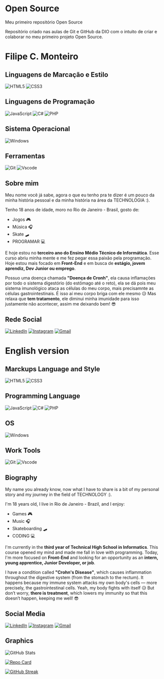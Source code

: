 # Open Source
Meu primeiro repositório Open Source

Repositório criado nas aulas de Git e GitHub da DIO com o intuito de criar e colaborar no meu primeiro projeto Open Source.

# Filipe C. Monteiro

## Linguagens de Marcação e Estilo
![HTML5](https://img.shields.io/badge/HTML5-E34F26?style=for-the-badge&logo=html5&logoColor=white) ![CSS3](https://img.shields.io/badge/CSS3-1572B6?style=for-the-badge&logo=css3&logoColor=white)

## Linguagens de Programação
![JavaScript](https://img.shields.io/badge/JavaScript-F7DF1E?style=for-the-badge&logo=javascript&logoColor=black) ![C#](https://img.shields.io/badge/C%23-239120?style=for-the-badge&logo=c-sharp&logoColor=white) ![PHP](https://img.shields.io/badge/PHP-777BB4?style=for-the-badge&logo=php&logoColor=white) 

## Sistema Operacional
![Windows](https://img.shields.io/badge/Windows-000?style=for-the-badge&logo=windows&logoColor=2CA5E0)

## Ferramentas
![Git](https://img.shields.io/badge/GIT-E44C30?style=for-the-badge&logo=git&logoColor=white) ![Vscode](https://img.shields.io/badge/Vscode-007ACC?style=for-the-badge&logo=visual-studio-code&logoColor=white)




## Sobre mim
Meu nome você já sabe, agora o que eu tenho pra te dizer é um pouco da minha história pessoal e da minha história na área da TECHNOLOGIA :).

Tenho 18 anos de idade, moro no Rio de Janeiro - Brasil, gosto de:
* Jogos 🎮
* Música 🎧
* Skate 🛹
* PROGRAMAR 💻

E hoje estou no **terceiro ano do Ensino Médio Técnico de Informática**.
Esse curso abriu minha mente e me fez pegar essa paixão pela programação.
Hoje estou mais focado em **Front-End** e em busca de **estágio, jovem aprendiz, Dev Junior ou emprego**.

Possuo uma doença chamada **"Doença de Cronh"**, ela causa inflamações por todo o sistema digestório (do estômago até o reto), ela se dá pois meu sistema imunológico ataca as células do meu corpo, mais precisamnte as células gastrointestinais. 
É isso aí meu corpo briga com ele mesmo 😥
Mas relaxa que **tem tratamento**, ele diminui minha imunidade para isso justamente não acontecer, assim me deixando bem! 😎

## Rede Social
[![LinkedIn](https://img.shields.io/badge/LinkedIn-0077B5?style=for-the-badge&logo=linkedin&logoColor=white)](https://www.linkedin.com/in/filipe-c-399060274/) [![Instagram](https://img.shields.io/badge/-Instagram-%23E4405F?style=for-the-badge&logo=instagram&logoColor=white)](https://www.instagram.com/lipecm30/) [![Gmail](https://img.shields.io/badge/Gmail-333333?style=for-the-badge&logo=gmail&logoColor=red)](mailto:filipecostamonte@gmail.com)

# English version

## Marckups Language and Style
![HTML5](https://img.shields.io/badge/HTML5-E34F26?style=for-the-badge&logo=html5&logoColor=white) ![CSS3](https://img.shields.io/badge/CSS3-1572B6?style=for-the-badge&logo=css3&logoColor=white)

## Programming Language
![JavaScript](https://img.shields.io/badge/JavaScript-F7DF1E?style=for-the-badge&logo=javascript&logoColor=black) ![C#](https://img.shields.io/badge/C%23-239120?style=for-the-badge&logo=c-sharp&logoColor=white) ![PHP](https://img.shields.io/badge/PHP-777BB4?style=for-the-badge&logo=php&logoColor=white) 

## OS
![Windows](https://img.shields.io/badge/Windows-000?style=for-the-badge&logo=windows&logoColor=2CA5E0)

## Work Tools
![Git](https://img.shields.io/badge/GIT-E44C30?style=for-the-badge&logo=git&logoColor=white) ![Vscode](https://img.shields.io/badge/Vscode-007ACC?style=for-the-badge&logo=visual-studio-code&logoColor=white)

## Biography
My name you already know, now what I have to share is a bit of my personal story and my journey in the field of TECHNOLOGY :).

I'm 18 years old, I live in Rio de Janeiro - Brazil, and I enjoy:
* Games 🎮
* Music 🎧
* Skateboarding 🛹
* CODING 💻

I'm currently in the **third year of Technical High School in Informatics**.
This course opened my mind and made me fall in love with programming.
Today, I'm more focused on **Front-End** and looking for an opportunity as an **intern, young apprentice, Junior Developer, or job**.

I have a condition called **"Crohn's Disease"**, which causes inflammation throughout the digestive system (from the stomach to the rectum).
It happens because my immune system attacks my own body's cells — more precisely, the gastrointestinal cells.
Yeah, my body fights with itself 😥
But don’t worry, **there is treatment**, which lowers my immunity so that this doesn’t happen, keeping me well! 😎

## Social Media
[![LinkedIn](https://img.shields.io/badge/LinkedIn-0077B5?style=for-the-badge&logo=linkedin&logoColor=white)](https://www.linkedin.com/in/filipe-c-399060274/) [![Instagram](https://img.shields.io/badge/-Instagram-%23E4405F?style=for-the-badge&logo=instagram&logoColor=white)](https://www.instagram.com/lipecm30/) [![Gmail](https://img.shields.io/badge/Gmail-333333?style=for-the-badge&logo=gmail&logoColor=red)](mailto:filipecostamonte@gmail.com)

## Graphics
![GitHub Stats](https://github-readme-stats.vercel.app/api?username=Lipinho3011&theme=transparent&bg_color=042940&border_color=DBF227&show_icons=true&icon_color=005C53&title_color=9FC131&text_color=FFF)

[![Repo Card](https://github-readme-stats.vercel.app/api/pin/?username=Lipinho3011&repo=Open-Source&bg_color=042940&border_color=DBF227&show_icons=true&icon_color=005C53&title_color=9FC131&text_color=FFF)](https://github.com/Lipinho3011/Open-Source)

[![GitHub Streak](https://streak-stats.demolab.com/?user=Lipinho3011&theme=bear&background=042940&border=DBF227&dates=FFF)](https://git.io/streak-stats)


